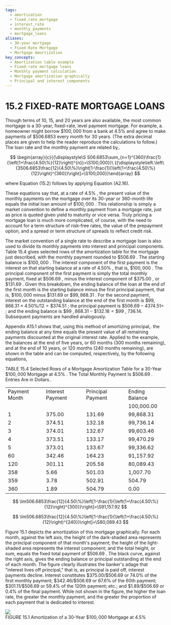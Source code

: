 ```yaml
---
tags:
  - amortization
  - fixed_rate_mortgage
  - interest_rate
  - monthly_payments
  - mortgage_loans
aliases:
  - 30-year mortgage
  - Fixed-Rate Mortgage
  - Mortgage Amortization
key_concepts:
  - Amortization table example
  - Fixed-rate mortgage loans
  - Monthly payment calculation
  - Mortgage amortization graphically
  - Principal and interest components
---
```


# 15.2 FIXED-RATE MORTGAGE LOANS  

Though terms of 10, 15, and 20 years are also available, the most common mortgage is a 30-year, fixed-rate, level payment mortgage. For example, a. homeowner might borrow $\$100,000$ from a bank at $4.5\%$ and agree to make payments of $\$506.6853$ every month for 30 years. (The extra decimal places are given to help the reader reproduce the calculations to follow.) The loan rate and the monthly payment are related by,.  

$$
\begin{array}{c}{{\displaystyle\S S06.6853\sum_{n=1}^{360}\frac{1}{\left(1+\frac{4.50\%}{12}\right)^{n}}=\S100,000}}\ {{\displaystyle\left.\left\{3506.6853\frac{12}{4.50\%}\right[1-\frac{1}{\left(1+\frac{4.50\%}{12}\right)^{360}}\right]=\S100,000}}\end{array}
$$  

where Equation (15.2) follows by applying Equation (A2.16).  

These equations say that, at a rate of $4.5\%$ , the present value of the monthly payments on the mortgage over its 30-year or 360-month life equals the initial loan amount of $\$100,000$ . This relationship is simply a market convention to define a monthly payment from a mortgage rate, just as price is quoted given yield to maturity or vice versa. Truly pricing a mortgage loan is much more complicated, of course, with the need to account for a term structure of risk-free rates, the value of the prepayment option, and a spread or term structure of spreads to reflect credit risk.  

The market convention of a single rate to describe a mortgage loan is also used to divide its monthly payments into interest and principal components. Table 15.4 gives selected rows of the amortization table for the mortgage just described, with the monthly payment rounded to $\$506.69$ . The starting balance is $\$100,000$ . The interest component of the first payment is the interest on that starting balance at a rate of $4.50\%$ , that is, $\$100,000$ . The principal component of the first payment is simply the total monthly payment, fixed at $\$506.69$ , minus the interest component of $\$375.00$ , or $\$131.69$ . Given this breakdown, the ending balance of the loan at the end of the first month is the starting balance minus the first principal payment, that is, $\$100,000$ minus $\$131.69$ or $\$99,868.31$ . For the second payment, interest on the outstanding balance at the end of the first month is $\$99,868.31\times4.50\%/12=\$374.51$ ; the principal payment is $\$506.69-4374.51=$ ; and the ending balance is $\$99$ $,868.31-\$132.18=\$99$ , 736.14. Subsequent payments are handled analogously.  

Appendix A15.1 shows that, using this method of amortizing principal,. the ending balance at any time equals the present value of all remaining payments discounted at the original interest rate. Applied to the example, the balances at the end of five years, or 60 months (300 months remaining), and at the end of 10 years, or 120 months (240 months remaining), are shown in the table and can be computed, respectively, by the following equations,  

TABLE 15.4 Selected Rows of a Mortgage Amortization Table for a 30-Year $\$100,000$ Mortgage at $4.5\%$ . The Total Monthly Payment Is $\$506.69$ . Entries Are in Dollars..   


<html><body><table><tr><td>Payment Month</td><td>Interest Payment</td><td>Principal Payment</td><td>Ending Balance</td></tr><tr><td></td><td></td><td></td><td>100,000.00</td></tr><tr><td>1</td><td>375.00</td><td>131.69</td><td>99,868.31</td></tr><tr><td>2</td><td>374.51</td><td>132.18</td><td>99,736.14</td></tr><tr><td>3</td><td>374.01</td><td>132.67</td><td>99,603.46</td></tr><tr><td>4</td><td>373.51</td><td>133.17</td><td>99,470.29</td></tr><tr><td>5</td><td>373.01</td><td>133.67</td><td>99,336.62</td></tr><tr><td>60</td><td>342.46</td><td>164.23</td><td>91,157.92</td></tr><tr><td>120</td><td>301.11</td><td>205.58</td><td>80,089.43</td></tr><tr><td>358</td><td>5.66</td><td>501.03</td><td>1,007.70</td></tr><tr><td>359</td><td>3.78</td><td>502.91</td><td>504.79</td></tr><tr><td>360</td><td>1.89</td><td>504.79</td><td>0.00</td></tr></table></body></html>  

$$
\Im506.6853\frac{12}{4.50\%}\left[1-\frac{1}{\left(1+\frac{4.50\%}{12}\right)^{300}}\right]=\S91,157.92
$$  

$$
\Im506.6853\frac{12}{4.50\%}\left[1-\frac{1}{\left(1+\frac{4.50\%}{12}\right)^{240}}\right]=\S80,089.43
$$  

Figure 15.1 depicts the amortization of this mortgage graphically. For each month, against the left axis, the height of the dark-shaded area represents the principal component of that month's payment; the height of the light-shaded area represents the interest component; and the total height, or sum, equals the fixed total payment of $\$506.69$ . The black curve, against the right axis, gives the ending balance or principal outstanding at the end of each month. The figure clearly illustrates the banker's adage that "interest lives off principal," that is, as principal is paid off, interest payments decline. Interest constitutes $\$375.00/\$506.69$ or $74.0\%$ of the first monthly payment; $\$342.46/\$506.69$ or $67.6\%$ of the 60th payment; $\$301.11/\$506.69$ or $59.4\%$ of the 120th payment; etc.; and $\$1.89/\$506.69$ or $0.4\%$ of the final payment. While not shown in the figure, the higher the loan rate, the greater the monthly payment, and the greater the proportion of each payment that is dedicated to interest.  

![](a1e21b018fdbdb86fe98a6a38d092043864f482ce79594d92f842795388e008f.jpg)  
FIGURE 15.1 Amortization of a 30-Year $\$100,000$ Mortgage at $4.5\%$  

